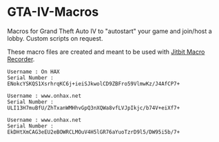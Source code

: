 # GTA-IV-Macros
Macros for Grand Theft Auto IV to "autostart" your game and join/host a lobby. Custom scripts on request.

These macro files are created and meant to be used with [Jitbit Macro Recorder](https://www.jitbit.com/macro-recorder/).

```
Username : On HAX
Serial Number : ENokcYSKQS1XsrhrqKC6j+ieiSJkwolCD9ZBFro59VlmwKz/J4AfCP7+
```
```
Username : www.onhax.net
Serial Number : ULI13H7muBfU/ZhTxanWMHhvGpQ3nXQWa8vfLVJpIkjc/b74V+eiXf7+
```
```
Username : www.onhax.net
Serial Number : EkDHtXmCAG3eEU2eBOWRCLMOuV4H5lGR76aYuoTzrD9l5/DW95i5b/7+
```
